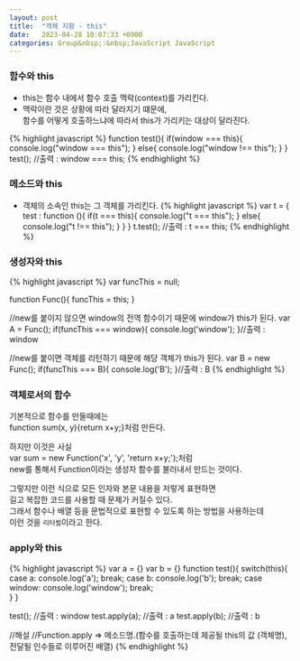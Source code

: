 ```yaml
---
layout: post
title:  "객체 지향 - this"
date:   2023-04-28 10:07:33 +0900
categories: Group&nbsp;:&nbsp;JavaScript JavaScript
---
```


### 함수와 this  
- this는 함수 내에서 함수 호출 맥락(context)를 가리킨다.  
- 맥락이란 것은 상황에 따라 달라지기 떄문에,  
함수를 어떻게 호출하느냐에 따라서 this가 가리키는 대상이 달라진다.

{% highlight javascript %}
function test(){
    if(window === this){
        console.log("window === this");
    }
    else{
        console.log("window !== this");
    }
}
test(); //출력 : window === this;
{% endhighlight %}

### 메소드와 this
- 객체의 소속인 this는 그 객체를 가리킨다.
{% highlight javascript %}
var t = {
    test : function (){
        if(t === this){
            console.log("t === this");
        }
        else{
            console.log("t !== this");
        }
    }
}
t.test(); //출력 : t === this;
{% endhighlight %}

### 생성자와 this
{% highlight javascript %}
var funcThis = null; 
            
function Func(){
    funcThis = this;
}

//new를 붙이지 않으면 window의 전역 함수이기 때문에 window가 this가 된다.
var A = Func();
if(funcThis === window){
    console.log('window');
}//출력 : window

//new를 붙이면 객체를 리턴하기 때문에 해당 객체가 this가 된다.
var B = new Func();
if(funcThis === B){
    console.log('B');
}//출력 : B
{% endhighlight %}

### 객체로서의 함수
기본적으로 함수를 만들때에는  
function sum(x, y){return x+y;}처럼 만든다.

하지만 이것은 사실  
var sum = new Function('x', 'y', 'return x+y;');처럼  
new를 통해서 Function이라는 생성자 함수를 불러내서 만드는 것이다.  

그렇지만 이런 식으로 모든 인자와 본문 내용을 저렇게 표현하면  
길고 복잡한 코드를 사용할 때 문제가 커질수 있다.  
그래서 함수나 배열 등을 문법적으로 표현할 수 있도록 하는 방법을 사용하는데  
이런 것을 `리터럴`이라고 한다.

### apply와 this
{% highlight javascript %}
var a = {}
var b = {}
function test(){
    switch(this){
        case a:
            console.log('a');
            break;
        case b:
            console.log('b');
            break;
        case window:
            console.log('window');
            break;          
    }
}

test();         //출력 : window
test.apply(a);  //출력 : a
test.apply(b);  //출력 : b

//해설
//Function.apply => 메소드명.(함수를 호출하는데 제공될 this의 값 (객체명), 전달될 인수들로 이루어진 배열)
{% endhighlight %}
